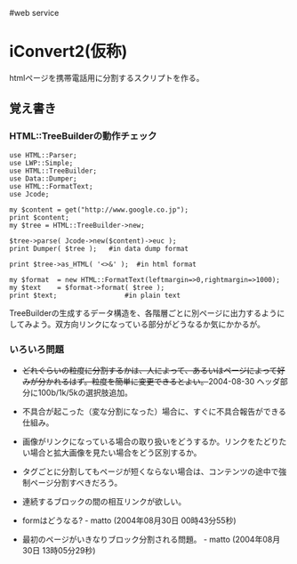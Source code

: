 #web service
# iConvert2(仮称)
htmlページを携帯電話用に分割するスクリプトを作る。
## 覚え書き
### HTML::TreeBuilderの動作チェック
```
use HTML::Parser;
use LWP::Simple;
use HTML::TreeBuilder;
use Data::Dumper;
use HTML::FormatText;
use Jcode;

my $content = get("http://www.google.co.jp");
print $content;
my $tree = HTML::TreeBuilder->new;

$tree->parse( Jcode->new($content)->euc );
print Dumper( $tree );   #in data dump format

print $tree->as_HTML( '<>&' );  #in html format

my $format  = new HTML::FormatText(leftmargin=>0,rightmargin=>1000);
my $text    = $format->format( $tree );
print $text;                 #in plain text
```
TreeBuilderの生成するデータ構造を、各階層ごとに別ページに出力するようにしてみよう。双方向リンクになっている部分がどうなるか気にかかるが。
### いろいろ問題
* ~~どれぐらいの粒度に分割するかは、人によって、あるいはページによって好みが分かれるはず。粒度を簡単に変更できるとよい。~~2004-08-30 ヘッダ部分に100b/1k/5kの選択肢追加。
* 不具合が起こった（変な分割になった）場合に、すぐに不具合報告ができる仕組み。
* 画像がリンクになっている場合の取り扱いをどうするか。リンクをたどりたい場合と拡大画像を見たい場合をどう区別するか。
* タグごとに分割してもページが短くならない場合は、コンテンツの途中で強制ページ分割すべきだろう。
* 連続するブロックの間の相互リンクが欲しい。

* formはどうなる? - matto (2004年08月30日 00時43分55秒)
* 最初のページがいきなりブロック分割される問題。 - matto (2004年08月30日 13時05分29秒)
<!--  -->

